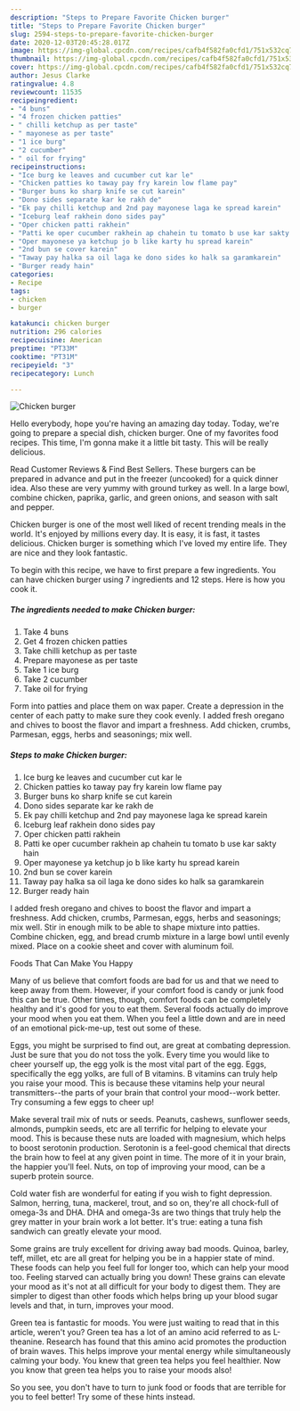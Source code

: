 ```yaml
---
description: "Steps to Prepare Favorite Chicken burger"
title: "Steps to Prepare Favorite Chicken burger"
slug: 2594-steps-to-prepare-favorite-chicken-burger
date: 2020-12-03T20:45:28.017Z
image: https://img-global.cpcdn.com/recipes/cafb4f582fa0cfd1/751x532cq70/chicken-burger-recipe-main-photo.jpg
thumbnail: https://img-global.cpcdn.com/recipes/cafb4f582fa0cfd1/751x532cq70/chicken-burger-recipe-main-photo.jpg
cover: https://img-global.cpcdn.com/recipes/cafb4f582fa0cfd1/751x532cq70/chicken-burger-recipe-main-photo.jpg
author: Jesus Clarke
ratingvalue: 4.8
reviewcount: 11535
recipeingredient:
- "4 buns"
- "4 frozen chicken patties"
- " chilli ketchup as per taste"
- " mayonese as per taste"
- "1 ice burg"
- "2 cucumber"
- " oil for frying"
recipeinstructions:
- "Ice burg ke leaves and cucumber cut kar le"
- "Chicken patties ko taway pay fry karein low flame pay"
- "Burger buns ko sharp knife se cut karein"
- "Dono sides separate kar ke rakh de"
- "Ek pay chilli ketchup and 2nd pay mayonese laga ke spread karein"
- "Iceburg leaf rakhein dono sides pay"
- "Oper chicken patti rakhein"
- "Patti ke oper cucumber rakhein ap chahein tu tomato b use kar sakty hain"
- "Oper mayonese ya ketchup jo b like karty hu spread karein"
- "2nd bun se cover karein"
- "Taway pay halka sa oil laga ke dono sides ko halk sa garamkarein"
- "Burger ready hain"
categories:
- Recipe
tags:
- chicken
- burger

katakunci: chicken burger 
nutrition: 296 calories
recipecuisine: American
preptime: "PT33M"
cooktime: "PT31M"
recipeyield: "3"
recipecategory: Lunch

---
```



![Chicken burger](https://img-global.cpcdn.com/recipes/cafb4f582fa0cfd1/751x532cq70/chicken-burger-recipe-main-photo.jpg)

Hello everybody, hope you're having an amazing day today. Today, we're going to prepare a special dish, chicken burger. One of my favorites food recipes. This time, I'm gonna make it a little bit tasty. This will be really delicious.

Read Customer Reviews &amp; Find Best Sellers. These burgers can be prepared in advance and put in the freezer (uncooked) for a quick dinner idea. Also these are very yummy with ground turkey as well. In a large bowl, combine chicken, paprika, garlic, and green onions, and season with salt and pepper.

Chicken burger is one of the most well liked of recent trending meals in the world. It's enjoyed by millions every day. It is easy, it is fast, it tastes delicious. Chicken burger is something which I've loved my entire life. They are nice and they look fantastic.


To begin with this recipe, we have to first prepare a few ingredients. You can have chicken burger using 7 ingredients and 12 steps. Here is how you cook it.

<!--inarticleads1-->

##### The ingredients needed to make Chicken burger:

1. Take 4 buns
1. Get 4 frozen chicken patties
1. Take  chilli ketchup as per taste
1. Prepare  mayonese as per taste
1. Take 1 ice burg
1. Take 2 cucumber
1. Take  oil for frying


Form into patties and place them on wax paper. Create a depression in the center of each patty to make sure they cook evenly. I added fresh oregano and chives to boost the flavor and impart a freshness. Add chicken, crumbs, Parmesan, eggs, herbs and seasonings; mix well. 

<!--inarticleads2-->

##### Steps to make Chicken burger:

1. Ice burg ke leaves and cucumber cut kar le
1. Chicken patties ko taway pay fry karein low flame pay
1. Burger buns ko sharp knife se cut karein
1. Dono sides separate kar ke rakh de
1. Ek pay chilli ketchup and 2nd pay mayonese laga ke spread karein
1. Iceburg leaf rakhein dono sides pay
1. Oper chicken patti rakhein
1. Patti ke oper cucumber rakhein ap chahein tu tomato b use kar sakty hain
1. Oper mayonese ya ketchup jo b like karty hu spread karein
1. 2nd bun se cover karein
1. Taway pay halka sa oil laga ke dono sides ko halk sa garamkarein
1. Burger ready hain


I added fresh oregano and chives to boost the flavor and impart a freshness. Add chicken, crumbs, Parmesan, eggs, herbs and seasonings; mix well. Stir in enough milk to be able to shape mixture into patties. Combine chicken, egg, and bread crumb mixture in a large bowl until evenly mixed. Place on a cookie sheet and cover with aluminum foil. 

Foods That Can Make You Happy


Many of us believe that comfort foods are bad for us and that we need to keep away from them. However, if your comfort food is candy or junk food this can be true. Other times, though, comfort foods can be completely healthy and it's good for you to eat them. Several foods actually do improve your mood when you eat them. When you feel a little down and are in need of an emotional pick-me-up, test out some of these.

Eggs, you might be surprised to find out, are great at combating depression. Just be sure that you do not toss the yolk. Every time you would like to cheer yourself up, the egg yolk is the most vital part of the egg. Eggs, specifically the egg yolks, are full of B vitamins. B vitamins can truly help you raise your mood. This is because these vitamins help your neural transmitters--the parts of your brain that control your mood--work better. Try consuming a few eggs to cheer up!

Make several trail mix of nuts or seeds. Peanuts, cashews, sunflower seeds, almonds, pumpkin seeds, etc are all terrific for helping to elevate your mood. This is because these nuts are loaded with magnesium, which helps to boost serotonin production. Serotonin is a feel-good chemical that directs the brain how to feel at any given point in time. The more of it in your brain, the happier you'll feel. Nuts, on top of improving your mood, can be a superb protein source.

Cold water fish are wonderful for eating if you wish to fight depression. Salmon, herring, tuna, mackerel, trout, and so on, they're all chock-full of omega-3s and DHA. DHA and omega-3s are two things that truly help the grey matter in your brain work a lot better. It's true: eating a tuna fish sandwich can greatly elevate your mood. 

Some grains are truly excellent for driving away bad moods. Quinoa, barley, teff, millet, etc are all great for helping you be in a happier state of mind. These foods can help you feel full for longer too, which can help your mood too. Feeling starved can actually bring you down! These grains can elevate your mood as it's not at all difficult for your body to digest them. They are simpler to digest than other foods which helps bring up your blood sugar levels and that, in turn, improves your mood.

Green tea is fantastic for moods. You were just waiting to read that in this article, weren't you? Green tea has a lot of an amino acid referred to as L-theanine. Research has found that this amino acid promotes the production of brain waves. This helps improve your mental energy while simultaneously calming your body. You knew that green tea helps you feel healthier. Now you know that green tea helps you to raise your moods also!

So you see, you don't have to turn to junk food or foods that are terrible for you to feel better! Try  some  of  these  hints  instead.

